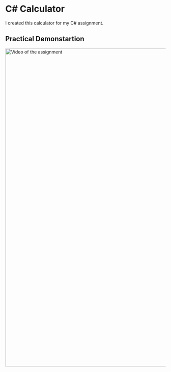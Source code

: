 # C# Calculator

I created this calculator for my C# assignment.                                                                                                                

## Practical Demonstartion 

<img width=1000 alt="Video of the assignment" href="https://www.youtube.com/watch?v=XGI0SLjm89k"><img/>


